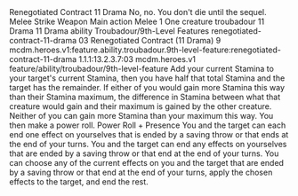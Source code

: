 <ability>
  <name>Renegotiated Contract</name>
  <cost>11 Drama</cost>
  <flavor>No, no. You don&apos;t die until the sequel.</flavor>
  <keywords>
    <keyword>Melee</keyword>
    <keyword>Strike</keyword>
    <keyword>Weapon</keyword>
  </keywords>
  <type>Main action</type>
  <distance>Melee 1</distance>
  <target>One creature</target>
  <metadata>
    <class>troubadour</class>
    <cost>11 Drama</cost>
    <cost_amount>11</cost_amount>
    <cost_resource>Drama</cost_resource>
    <feature_type>ability</feature_type>
    <file_dpath>Troubadour/9th-Level Features</file_dpath>
    <item_id>renegotiated-contract-11-drama</item_id>
    <item_index>03</item_index>
    <item_name>Renegotiated Contract (11 Drama)</item_name>
    <level>9</level>
    <scc>mcdm.heroes.v1:feature.ability.troubadour.9th-level-feature:renegotiated-contract-11-drama</scc>
    <scdc>1.1.1:13.2.3.7:03</scdc>
    <source>mcdm.heroes.v1</source>
    <type>feature/ability/troubadour/9th-level-feature</type>
  </metadata>
  <effects>
    <effect type="mundane">Add your current Stamina to your target&apos;s current Stamina, then you have half that total Stamina and the target has the remainder. If either of you would gain more Stamina this way than their Stamina maximum, the difference in Stamina between what that creature would gain and their maximum is gained by the other creature. Neither of you can gain more Stamina than your maximum this way. You then make a power roll.</effect>
    <effect type="roll">
      <roll>Power Roll + Presence</roll>
      <t1>You and the target can each end one effect on yourselves that is ended by a saving throw or that ends at the end of your turns.</t1>
      <t2>You and the target can end any effects on yourselves that are ended by a saving throw or that end at the end of your turns.</t2>
      <t3>You can choose any of the current effects on you and the target that are ended by a saving throw or that end at the end of your turns, apply the chosen effects to the target, and end the rest.</t3>
    </effect>
  </effects>
</ability>
